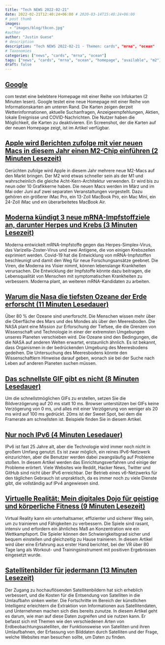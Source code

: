 ```yaml
---
title: "Tech NEWS 2022-02-21"
date: 2022-02-21T12:40:24+06:00 # 2020-03-14T15:40:24+06:00
# post thumb
images:
  - "images/blog/tbcon.jpg"
#author
author: "Justin Guese"
# description
description: "Tech NEWS 2022-02-21 - Themen: cards", "mrna", "ocean"
# Taxonomies
categories: ["news", "cards", "mrna", "ocean"]
tags: ["news", "cards", "mrna", "ocean", "homepage", "available", "m2"]
draft: false
---
```


## [Google](https://arstechnica.com/gadgets/2022/02/google-search-channels-yahoo-com-tests-news-and-weather-on-the-homepage/)

com testet eine belebtere Homepage mit einer Reihe von Infokarten (2 Minuten lesen). Google testet eine neue Homepage mit einer Reihe von Informationskarten am unteren Rand. Die Karten zeigen derzeit Wetterinformationen, aktuelle Suchanfragen, Anzeigeempfehlungen, Aktien, lokale Ereignisse und COVID-Nachrichten. Die Nutzer haben die Möglichkeit, die Karten zu deaktivieren. Ein Screenshot, der die Karten auf der neuen Homepage zeigt, ist im Artikel verfügbar.

## [Apple wird Berichten zufolge mit vier neuen Macs in diesem Jahr einen M2-Chip einführen (2 Minuten Lesezeit)](https://www.theverge.com/2022/2/20/22943411/apple-m2-chip-new-macs-rumor?scrolla=5eb6d68b7fedc32c19ef33b4)

 Gerüchten zufolge wird Apple in diesem Jahr mehrere neue M2-Macs auf den Markt bringen. Der M2 wird etwas schneller sein als der M1 und wahrscheinlich die gleiche Acht-Kern-Architektur verwenden. Er wird bis zu neun oder 10 Grafikkerne haben. Die neuen Macs werden im März und im Mai oder Juni auf zwei separaten Veranstaltungen vorgestellt. Dazu gehören ein größerer iMac Pro, ein 13-Zoll MacBook Pro, ein Mac Mini, ein 24-Zoll iMac und ein überarbeitetes MacBook Air.

## [Moderna kündigt 3 neue mRNA-Impfstoffziele an, darunter Herpes und Krebs (3 Minuten Lesezeit)](https://newatlas.com/medical/moderna-new-mrna-vaccine-targets-herpes-cancer-shingles/)

 Moderna entwickelt mRNA-Impfstoffe gegen das Herpes-Simplex-Virus, das Varizella-Zoster-Virus und zwei Antigene, die von einigen Krebszellen exprimiert werden. Covid-19 hat die Entwicklung von mRNA-Impfstoffen beschleunigt und damit den Weg für neue Forschungsansätze geebnet. Die Viren, die Moderna ins Visier nimmt, können lebenslange Krankheiten verursachen. Die Entwicklung der Impfstoffe könnte dazu beitragen, die Lebensqualität von Menschen mit symptomatischen Krankheiten zu verbessern. Moderna plant, an weiteren mRNA-Kandidaten zu arbeiten.

## [Warum die Nasa die tiefsten Ozeane der Erde erforscht (11 Minuten Lesedauer)](https://www.bbc.com/future/article/20220111-why-nasa-is-exploring-the-deepest-oceans-on-earth)

 Über 80 % der Ozeane sind unerforscht. Die Menschen wissen mehr über die Oberfläche des Mars und des Mondes als über den Meeresboden. Die NASA plant eine Mission zur Erforschung der Tiefsee, die die Grenzen von Wissenschaft und Technologie in einer der extremsten Umgebungen unseres Planeten verschieben wird. Die Ozeane sind den Bedingungen, die die NASA auf anderen Welten erwartet, erstaunlich ähnlich. Es ist bekannt, dass Organismen in der bedrückenden Umgebung des Meeresbodens gedeihen. Die Untersuchung des Meeresbodens könnte den Wissenschaftlern Hinweise darauf geben, wonach sie bei der Suche nach Leben auf anderen Planeten suchen müssen.

## [Das schnellste GIF gibt es nicht (8 Minuten Lesedauer)](https://www.biphelps.com/blog/The-Fastest-GIF-Does-Not-Exist)

 Um die schnellstmöglichen GIFs zu erstellen, setzen Sie die Bildverzögerung auf 20 ms statt 10 ms. Browser unterstützen bei GIFs keine Verzögerung von 0 ms, und alles mit einer Verzögerung von weniger als 20 ms wird auf 100 ms gedrückt. 20ms ist der Sweet Spot, bei dem die Framerate am schnellsten ist. Beispiele finden Sie in diesem Artikel.

## [Nur noch IPv6 (4 Minuten Lesedauer)](https://blog.brixit.nl/going-ipv6-only/)

 IPv6 ist fast 25 Jahre alt, aber die Technologie wird immer noch nicht in großem Umfang genutzt. Es ist zwar möglich, ein reines IPv6-Netzwerk einzurichten, aber die Benutzer werden dabei zwangsläufig auf Probleme stoßen. In diesem Artikel werden das Einrichtungsverfahren und einige der Probleme erörtert. Viele Websites wie Reddit, Hacker News, Twitter und GitHub sind nicht über IPv6 erreichbar. Der Betrieb eines v6-Netzwerks für den täglichen Gebrauch ist unpraktisch, da es immer noch zu viele Dienste gibt, die vollständig auf IPv4 angewiesen sind.

## [Virtuelle Realität: Mein digitales Dojo für geistige und körperliche Fitness (9 Minuten Lesezeit)](https://www.nathanlippi.com/blog/digital-dojo)

 Virtual Reality kann ein unterhaltsamer, effizienter und sicherer Weg sein, um zu trainieren und Fähigkeiten zu verbessern. Die Spiele sind rasant, intensiv und erfordern ein ähnliches Maß an Konzentration wie ein Wettkampfsport. Die Spieler können den Schwierigkeitsgrad sicher und bequem einstellen und gleichzeitig zu Hause trainieren. In diesem Artikel wird über eine Erfahrung aus erster Hand berichtet, bei der VR über 80 Tage lang als Workout- und Trainingsinstrument mit positiven Ergebnissen eingesetzt wurde.

## [Satellitenbilder für jedermann (13 Minuten Lesezeit)](https://spectrum.ieee.org/commercial-satellite-imagery)

 Der Zugang zu hochauflösenden Satellitenbildern hat sich erheblich verbessert, und die Kosten für die Entsendung von Satelliten in die Umlaufbahn sinken weiter. Die Fortschritte im Bereich der künstlichen Intelligenz erleichtern die Extraktion von Informationen aus Satellitendaten, und Unternehmen machen sich dies bereits zunutze. In diesem Artikel geht es darum, wie man auf diese Daten zugreifen und sie nutzen kann. Er befasst sich mit Themen wie den verschiedenen Arten von Erdbeobachtungssatelliten, der Funktionsweise von Satelliten und ihren Umlaufbahnen, der Erfassung von Bilddaten durch Satelliten und der Frage, welche Websites man besuchen sollte, um Daten zu finden.

